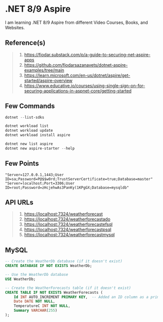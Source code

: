 # .NET 8/9 Aspire

I am learning .NET 8/9 Aspire from different Video Courses, Books, and Websites.

## Reference(s)

> 1. <https://fiodar.substack.com/p/a-guide-to-securing-net-aspire-apps>
> 1. <https://github.com/fiodarsazanavets/dotnet-aspire-examples/tree/main>
> 1. <https://learn.microsoft.com/en-us/dotnet/aspire/get-started/aspire-overview>
> 1. <https://www.educative.io/courses/using-single-sign-on-for-securing-applications-in-aspnet-core/getting-started>

## Few Commands

```powershell
dotnet --list-sdks

dotnet workload list
dotnet workload update
dotnet workload install aspire

dotnet new list aspire
dotnet new aspire-starter --help
```

## Few Points

```text
"Server=127.0.0.1,1443;User ID=sa;Password=P@$$w0rd;TrustServerCertificate=true;Database=master"
"Server=localhost;Port=3306;User ID=root;Password=zHcjehwAs3PanKy(1KPgGX;Database=mysqldb"
```

## API URLs

> 1. <https://localhost:7324/weatherforecast>
> 1. <https://localhost:7324/weatherforecastado>
> 1. <https://localhost:7324/weatherforecastefsql>
> 1. <https://localhost:7324/weatherforecastpsql>
> 1. <https://localhost:7324/weatherforecastmysql>

## MySQL

```sql
-- Create the WeatherDb database (if it doesn't exist)
CREATE DATABASE IF NOT EXISTS WeatherDb;

-- Use the WeatherDb database
USE WeatherDb;

-- Create the WeatherForecasts table (if it doesn't exist)
CREATE TABLE IF NOT EXISTS WeatherForecasts (
    Id INT AUTO_INCREMENT PRIMARY KEY,  -- Added an ID column as a primary key (best practice)
    Date DATE NOT NULL,
    TemperatureC INT NOT NULL,
    Summary VARCHAR(255)
);
```
